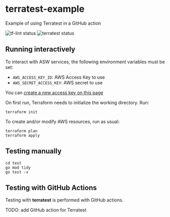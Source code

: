 # terratest-example
Example of using Terratest in a GitHub action

![tf-lint status](https://github.com/niglesias-sre/terratest-example/actions/workflows/tf-lint.yml/badge.svg)
![terratest status](https://github.com/niglesias-sre/terratest-example/actions/workflows/terratest.yml/badge.svg)

## Running interactively 
To interact with ASW services, the following environment variables must be set:
  - `AWS_ACCESS_KEY_ID`: AWS Access Key to use
  - `AWS_SECRET_ACCESS_KEY`: AWS secret to use

You can [create a new access key on this page](https://console.aws.amazon.com/iam/home?#/security_credentials)

On first run, Terraform needs to initialize the working directory. Run:
```
terraform init
```

To create and/or modify AWS resources, run as usual:
```
terraform plan
terraform apply
```

## Testing manually
```
cd test
go mod tidy
go test -v
```

## Testing with GitHub Actions
Testing with **terratest** is performed with GitHub actions.

TODO: add GitHub action for Terratest
